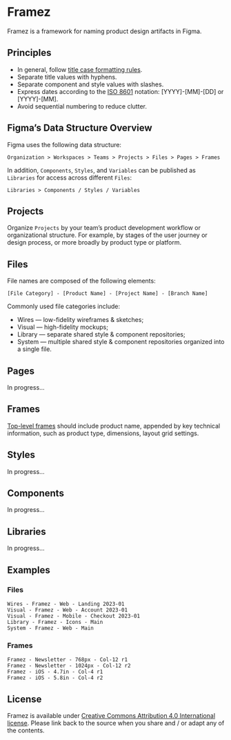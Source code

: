 # Framez

Framez is a framework for naming product design artifacts in Figma.

## Principles

* In general, follow [title case formatting rules](https://en.wikipedia.org/wiki/Title_case).
* Separate title values with hyphens.
* Separate component and style values with slashes.
* Express dates according to the [ISO 8601](https://www.iso.org/iso-8601-date-and-time-format.html) notation: [YYYY]-[MM]-[DD] or [YYYY]-[MM].
* Avoid sequential numbering to reduce clutter.

## Figma’s Data Structure Overview

Figma uses the following data structure:

```
Organization > Workspaces > Teams > Projects > Files > Pages > Frames
```

In addition, `Components`, `Styles`, and `Variables` can be published as `Libraries` for access across different `Files`:

```
Libraries > Components / Styles / Variables
```

## Projects

Organize `Projects` by your team’s product development workflow or organizational structure. For example, by stages of the user journey or design process, or more broadly by product type or platform.

## Files

File names are composed of the following elements:

```
[File Category] - [Product Name] - [Project Name] - [Branch Name]
```

Commonly used file categories include:

* Wires — low-fidelity wireframes & sketches;
* Visual — high-fidelity mockups;
* Library — separate shared style & component repositories;
* System — multiple shared style & component repositories organized into a single file.

## Pages

In progress...

## Frames

[Top-level frames](https://help.figma.com/hc/en-us/articles/360039959014) should include product name, appended by key technical information, such as product type, dimensions, layout grid settings.

## Styles

In progress...

## Components

In progress...

## Libraries

In progress...

## Examples

### Files

```
Wires - Framez - Web - Landing 2023-01
Visual - Framez - Web - Account 2023-01
Visual - Framez - Mobile - Checkout 2023-01
Library - Framez - Icons - Main
System - Framez - Web - Main
```

### Frames

```
Framez - Newsletter - 768px - Col-12 r1
Framez - Newsletter - 1024px - Col-12 r2
Framez - iOS - 4.7in - Col-4 r1
Framez - iOS - 5.8in - Col-4 r2
```

## License

Framez is available under [Creative Commons Attribution 4.0 International license](https://creativecommons.org/licenses/by/4.0/). Please link back to the source when you share and / or adapt any of the contents.
